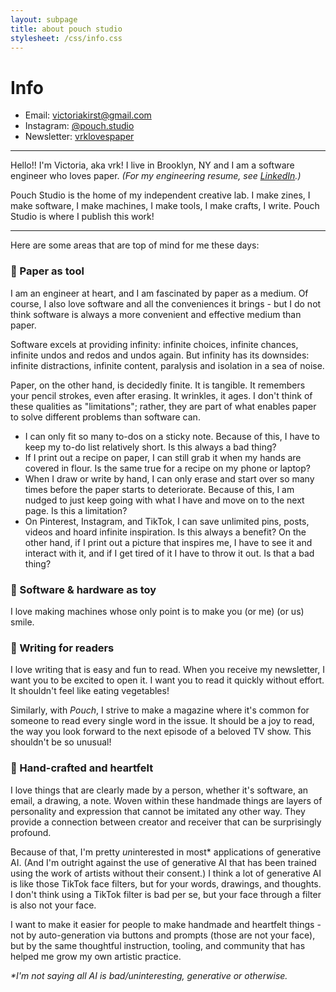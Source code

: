 ```yaml
---
layout: subpage
title: about pouch studio
stylesheet: /css/info.css
---
```


# Info

<div class="spacey">

- Email: victoriakirst@gmail.com
- Instagram: [@pouch.studio](https://www.instagram.com/pouch.studio)
- Newsletter: [vrklovespaper](https://vrklovespaper.substack.com/)

</div>

---


<div class="spacey">

Hello!! I'm Victoria, aka vrk! I live in Brooklyn, NY and I am a software engineer who loves paper. _(For my engineering resume, see [LinkedIn](https://www.linkedin.com/in/victoriakirst/).)_

Pouch Studio is the home of my independent creative lab. I make zines, I make software, I make machines, I make tools, I make crafts, I write. Pouch Studio is where I publish this work!

</div>

---

<div class="spacey">

Here are some areas that are top of mind for me these days:

### 🔨 Paper as tool

I am an engineer at heart, and I am fascinated by paper as a medium. Of course, I also love software and all the conveniences it brings - but I do not think software is always a more convenient and effective medium than paper.

Software excels at providing infinity: infinite choices, infinite chances, infinite undos and redos and undos again. But infinity has its downsides: infinite distractions, infinite content, paralysis and isolation in a sea of noise.

Paper, on the other hand, is decidedly finite. It is tangible. It remembers your pencil strokes, even after erasing. It wrinkles, it ages. I don't think of these qualities as "limitations"; rather, they are part of what enables paper to solve different problems than software can.

- I can only fit so many to-dos on a sticky note. Because of this, I have to keep my to-do list relatively short. Is this always a bad thing?
- If I print out a recipe on paper, I can still grab it when my hands are covered in flour. Is the same true for a recipe on my phone or laptop?
- When I draw or write by hand, I can only erase and start over so many times before the paper starts to deteriorate. Because of this, I am nudged to just keep going with what I have and move on to the next page. Is this a limitation?
- On Pinterest, Instagram, and TikTok, I can save unlimited pins, posts, videos and hoard infinite inspiration. Is this always a benefit? On the other hand, if I print out a picture that inspires me, I have to see it and interact with it, and if I get tired of it I have to throw it out. Is that a bad thing?


### 🧸 Software & hardware as toy

I love making machines whose only point is to make you (or me) (or us) smile.


### 📖 Writing for readers

I love writing that is easy and fun to read. When you receive my newsletter, I want you to be excited to open it. I want you to read it quickly without effort. It shouldn't feel like eating vegetables!

️Similarly, with _Pouch_, I strive to make a magazine where it's common for someone to read every single word in the issue. It should be a joy to read, the way you look forward to the next episode of a beloved TV show. This shouldn't be so unusual!

### 🩵 Hand-crafted and heartfelt

I love things that are clearly made by a person, whether it's software, an email, a drawing, a note. Woven within these handmade things are layers of personality and expression that cannot be imitated any other way. They provide a connection between creator and receiver that can be surprisingly profound.

Because of that, I'm pretty <em>un</em>interested in most* applications of generative AI. (And I'm outright against the use of generative AI that has been trained using the work of artists without their consent.) I think a lot of generative AI is like those TikTok face filters, but for your words, drawings, and thoughts. I don't think using a TikTok filter is bad per se, but your face through a filter is also not your face.

I want to make it easier for people to make handmade and heartfelt things - not by auto-generation via buttons and prompts (those are not your face), but by the same thoughtful instruction, tooling, and community that has helped me grow my own artistic practice. 

_*I'm not saying all AI is bad/uninteresting, generative or otherwise._

</div>
